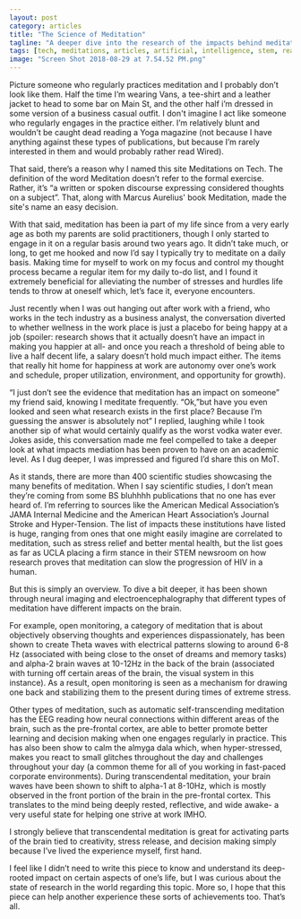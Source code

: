 ```yaml
---
layout: post
category: articles
title: "The Science of Meditation"
tagline: "A deeper dive into the research of the impacts behind meditation"
tags: [tech, meditations, articles, artificial, intelligence, stem, reasearch, well-being, meditate]
image: "Screen Shot 2018-08-29 at 7.54.52 PM.png"
---
```


Picture someone who regularly practices meditation and I probably don’t look like them. Half the time I’m wearing Vans, a tee-shirt and a leather jacket to head to some bar on Main St, and the other half i’m dressed in some version of a business casual outfit. I don't imagine I act like someone who regularly engages in the practice either. I’m relatively blunt and wouldn’t be caught dead reading a Yoga magazine (not because I have anything against these types of publications, but because I’m rarely interested in them and would probably rather read Wired).

That said, there’s a reason why I named this site Meditations on Tech. The definition of the word Meditation doesn’t refer to the formal exercise. Rather, it’s “a written or spoken discourse expressing considered thoughts on a subject”. That, along with Marcus Aurelius' book Meditation, made the site's name an easy decision.

With that said, meditation has been ia part of my life since from a very early age as both my parents are solid practitioners, though I only started to engage in it on a regular basis around two years ago. It didn’t take much, or long, to get me hooked and now I’d say I typically try to meditate on a daily basis. Making time for myself to work on my focus and control my thought process became a regular item for my daily to-do list, and I found it extremely beneficial for alleviating the number of stresses and hurdles life tends to throw at oneself which, let’s face it, everyone encounters.

Just recently when I was out hanging out after work with a friend, who works in the tech industry as a business analyst, the conversation diverted to whether wellness in the work place is just a placebo for being happy at a job (spoiler: research shows that it actually doesn’t have an impact in making you happier at all- and once you reach a threshold of being able to live a half decent life, a salary doesn’t hold much impact either. The items that really hit home for happiness at work are autonomy over one’s work and schedule, proper utilization, environment, and opportunity for growth).

“I just don’t see the evidence that meditation has an impact on someone” my friend said, knowing I meditate frequently. “Ok,”but have you even looked and seen what research exists in the first place? Because I’m guessing the answer is absolutely not” I replied, laughing while I took another sip of what would certainly qualify as the worst vodka water ever. Jokes aside, this conversation made me feel compelled to take a deeper look at what impacts mediation has been proven to have on an academic level. As I dug deeper, I was impressed and figured I’d share this on MoT.

As it stands, there are more than 400 scientific studies showcasing the many benefits of meditation. When I say scientific studies, I don’t mean they’re coming from some BS bluhhhh publications that no one has ever heard of. I’m referring to sources like the American Medical Association’s JAMA Internal Medicine and the American Heart Association’s Journal Stroke and Hyper-Tension. The list of impacts these institutions have listed is huge, ranging from ones that one might easily imagine are correlated to meditation, such as stress relief and better mental health, but the list goes as far as UCLA placing a firm stance in their STEM newsroom on how research proves that meditation can slow the progression of HIV in a human.

But this is simply an overview. To dive a bit deeper, it has been shown through neural imaging and electroencephalography that different types of meditation have different impacts on the brain.

 For example, open monitoring, a category of meditation that is about objectively observing thoughts and experiences dispassionately, has been shown to create Theta waves with electrical patterns slowing to around 6-8 Hz (associated with being close to the onset of dreams and memory tasks) and alpha-2 brain waves at 10-12Hz in the back of the brain (associated with turning off certain areas of the brain, the visual system in this instance). As a result, open monitoring is seen as a mechanism for drawing one back and stabilizing them to the present during times of extreme stress.

Other types of meditation, such as automatic self-transcending meditation has the EEG reading how neural connections within different areas of the brain, such as the pre-frontal cortex, are able to better promote better learning and decision making when one engages regularly in practice. This has also been show to calm the almyga dala which, when hyper-stressed, makes you react to small glitches throughout the day and challenges throughout your day (a common theme for all of you working in fast-paced corporate environments). During transcendental meditation, your brain waves have been shown to shift to alpha-1 at 8-10Hz, which is mostly observed in the front portion of the brain in the pre-frontal cortex. This translates to the mind being deeply rested, reflective, and wide awake- a very useful state for helping one strive at work IMHO.

I strongly believe that transcendental meditation is great for activating parts of the brain tied to creativity, stress release, and decision making simply because I’ve lived the experience myself, first hand. 

I feel like I didn’t need to write this piece to know and understand its deep-rooted impact on certain aspects of one’s life, but I was curious about the state of research in the world regarding this topic. More so, I hope that this piece can help another experience these sorts of achievements too. That’s all. 
